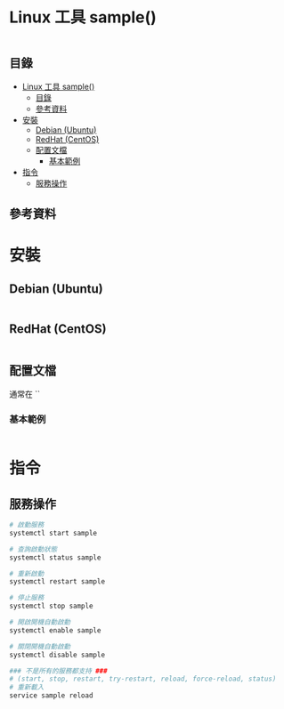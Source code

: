 # Linux 工具 sample()

```
```

## 目錄

- [Linux 工具 sample()](#linux-工具-sample)
  - [目錄](#目錄)
  - [參考資料](#參考資料)
- [安裝](#安裝)
  - [Debian (Ubuntu)](#debian-ubuntu)
  - [RedHat (CentOS)](#redhat-centos)
  - [配置文檔](#配置文檔)
    - [基本範例](#基本範例)
- [指令](#指令)
  - [服務操作](#服務操作)

## 參考資料

[]()

# 安裝

## Debian (Ubuntu)

```bash
```

## RedHat (CentOS)

```bash
```

## 配置文檔

通常在 ``

### 基本範例

```
```

# 指令

## 服務操作

```bash
# 啟動服務
systemctl start sample

# 查詢啟動狀態
systemctl status sample

# 重新啟動
systemctl restart sample

# 停止服務
systemctl stop sample

# 開啟開機自動啟動
systemctl enable sample

# 關閉開機自動啟動
systemctl disable sample

### 不是所有的服務都支持 ###
# (start, stop, restart, try-restart, reload, force-reload, status)
# 重新載入
service sample reload
```
